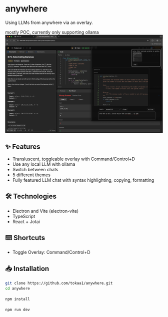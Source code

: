 # anywhere
Using LLMs from anywhere via an overlay.

mostly POC, currently only supporting ollama
![Screenshot](screenshot.png)

## ✨ Features
- Transluscent, toggleable overlay with Command/Control+D
- Use any local LLM with ollama
- Switch between chats
- 5 different themes
- Fully featured LLM chat with syntax highlighting, copying, formatting

## 🛠️ Technologies
- Electron and Vite (electron-vite)
- TypeScript
- React + Jotai

## ⌨️ Shortcuts
- Toggle Overlay: Command/Control+D

## 📥 Installation
```bash
git clone https://github.com/tokaa1/anywhere.git
cd anywhere

npm install

npm run dev
```

